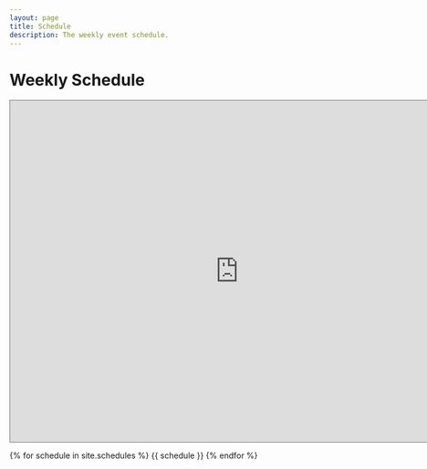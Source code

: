 ```yaml
---
layout: page
title: Schedule
description: The weekly event schedule.
---
```


# Weekly Schedule

<iframe src="https://calendar.google.com/calendar/embed?height=600&wkst=1&bgcolor=%23ffffff&ctz=Europe%2FMoscow&src=ZmY3NTg2MDMxMzE1ZmYwMjZmZTAzNjY1ZjczNDA4NTI3NmQxNmJjY2NkMjJiN2U3NWZmNTJhOThmYTMxODZkNkBncm91cC5jYWxlbmRhci5nb29nbGUuY29t&color=%23795548" style="border:solid 1px #777" width="800" height="600" frameborder="0" scrolling="no"></iframe>

{% for schedule in site.schedules %}
{{ schedule }}
{% endfor %}
